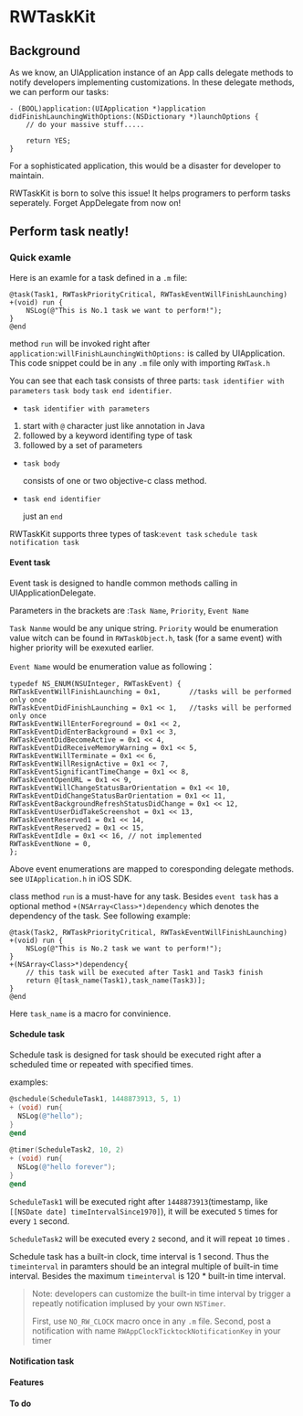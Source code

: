 # RWTaskKit

## Background
As we know, an UIApplication instance of an App calls delegate methods to notify developers implementing customizations. In these delegate methods, we can perform our tasks:

```objc
- (BOOL)application:(UIApplication *)application didFinishLaunchingWithOptions:(NSDictionary *)launchOptions {
    // do your massive stuff.....
    
    return YES;
}
```

For a sophisticated application, this would be a disaster for developer to maintain. 

RWTaskKit is born to solve this issue! It helps programers to perform tasks seperately. Forget AppDelegate from now on!

## Perform task neatly!

### Quick examle
Here is an examle for a task defined in a `.m` file:

```objc
@task(Task1, RWTaskPriorityCritical, RWTaskEventWillFinishLaunching)
+(void) run {
    NSLog(@"This is No.1 task we want to perform!");
}
@end
```
method `run` will be invoked right after `application:willFinishLaunchingWithOptions:` is called by UIApplication.
This code snippet could be in any `.m` file only with importing `RWTask.h`

You can see that each task consists of three parts: `task identifier with parameters` `task body` `task end identifier`.
- `task identifier with parameters`

1. start with `@` character just like annotation in Java
2. followed by a keyword identifing type of task
3. followed by a set of parameters 

- `task body`

  consists of one or two objective-c class method. 

- `task end identifier`

  just an `end`

RWTaskKit supports three types of task:`event task` `schedule task` `notification task`

#### Event task
Event task is designed to handle common methods calling in UIApplicationDelegate. 

Parameters in the brackets are :`Task Name`, `Priority`, `Event Name`

`Task Nanme` would be any unique string.
`Priority` would be enumeration value witch can be found in `RWTaskObject.h`, task (for a same event) with higher priority will be exexuted earlier.

`Event Name` would be enumeration value as following：


```objc
typedef NS_ENUM(NSUInteger, RWTaskEvent) {
RWTaskEventWillFinishLaunching = 0x1,       //tasks will be performed only once
RWTaskEventDidFinishLaunching = 0x1 << 1,   //tasks will be performed only once
RWTaskEventWillEnterForeground = 0x1 << 2,
RWTaskEventDidEnterBackground = 0x1 << 3,
RWTaskEventDidBecomeActive = 0x1 << 4,
RWTaskEventDidReceiveMemoryWarning = 0x1 << 5,
RWTaskEventWillTerminate = 0x1 << 6,
RWTaskEventWillResignActive = 0x1 << 7,
RWTaskEventSignificantTimeChange = 0x1 << 8,
RWTaskEventOpenURL = 0x1 << 9,
RWTaskEventWillChangeStatusBarOrientation = 0x1 << 10,
RWTaskEventDidChangeStatusBarOrientation = 0x1 << 11,
RWTaskEventBackgroundRefreshStatusDidChange = 0x1 << 12,
RWTaskEventUserDidTakeScreenshot = 0x1 << 13,
RWTaskEventReserved1 = 0x1 << 14,
RWTaskEventReserved2 = 0x1 << 15,
RWTaskEventIdle = 0x1 << 16, // not implemented
RWTaskEventNone = 0,
};
```
Above event enumerations are mapped to coresponding delegate methods. see `UIApplication.h` in iOS SDK.

class method `run` is a must-have for any task.  Besides `event task` has a optional method `+(NSArray<Class>*)dependency` which denotes the dependency of the task. See following example:

```objc
@task(Task2, RWTaskPriorityCritical, RWTaskEventWillFinishLaunching)
+(void) run {
    NSLog(@"This is No.2 task we want to perform!");
}
+(NSArray<Class>*)dependency{
  	// this task will be executed after Task1 and Task3 finish
	return @[task_name(Task1),task_name(Task3)];    
}
@end
```

Here `task_name` is a macro for convinience.



#### Schedule task

Schedule task is designed for task should be executed right after a scheduled time or repeated with specified times.

examples:

```objective-c
@schedule(ScheduleTask1, 1448873913, 5, 1)
+ (void) run{
  NSLog(@"hello");
}
@end
 
@timer(ScheduleTask2, 10, 2)
+ (void) run{
  NSLog(@"hello forever");
}
@end
```

`ScheduleTask1` will be executed right after `1448873913`(timestamp, like `[[NSDate date] timeIntervalSince1970]`), it will be executed `5` times for every `1` second.

`ScheduleTask2` will be executed every `2` second, and it will repeat `10` times .

Schedule task has a built-in clock, time interval is 1 second. Thus the `timeinterval` in paramters should be an integral multiple of built-in time interval. Besides the maximum `timeinterval` is 120 * built-in time interval.

> Note: developers can customize the built-in time interval by trigger a repeatly notification implused by your own `NSTimer`.
>
> First, use `NO_RW_CLOCK` macro once in any `.m` file. Second, post a notification with name `RWAppClockTicktockNotificationKey` in your timer

#### Notification task


#### Features 

#### To do


